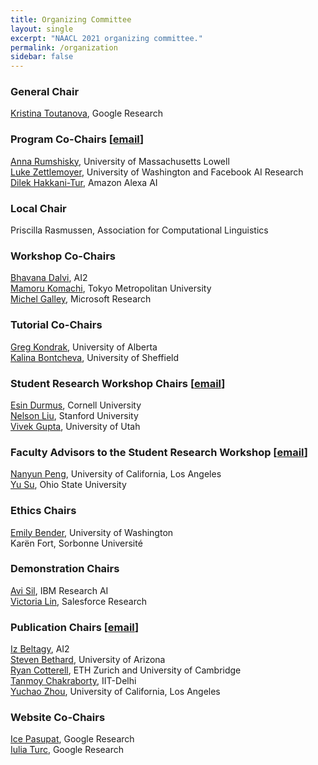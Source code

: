 ```yaml
---
title: Organizing Committee
layout: single
excerpt: "NAACL 2021 organizing committee."
permalink: /organization
sidebar: false
---
```


<h3>General Chair</h3>
<a href="http://kristinatoutanova.com">Kristina Toutanova</a>, Google Research <br/>

<h3>Program Co-Chairs [<a href="mailto:naacl-2021-program-chairs@googlegroups.com">email</a>]</h3>
<a href="http://www.cs.uml.edu/~arum">Anna Rumshisky</a>,  University of Massachusetts Lowell <br/>
<a href="https://www.cs.washington.edu/people/faculty/lsz">Luke Zettlemoyer</a>, University of Washington and Facebook AI Research <br/>
<a href="https://scholar.google.com/citations?user=GMcL_9kAAAAJ&hl=en">Dilek Hakkani-Tur</a>, Amazon Alexa AI <br/>

<h3>Local Chair</h3>
Priscilla Rasmussen,  Association for Computational Linguistics <br/>

<h3>Workshop Co-Chairs</h3>
<a href="https://allenai.org/team/bhavanad">Bhavana Dalvi</a>, AI2 <br/>
<a href="http://cl.sd.tmu.ac.jp/~komachi/index.en.html">Mamoru Komachi</a>, Tokyo Metropolitan University <br/>
<a href="https://www.microsoft.com/en-us/research/people/mgalley">Michel Galley</a>, Microsoft Research <br/>

<h3>Tutorial Co-Chairs</h3>
<a href="https://webdocs.cs.ualberta.ca/~kondrak">Greg Kondrak</a>, University of Alberta <br/>
<a href="https://www.sheffield.ac.uk/dcs/people/academic/kalina-bontcheva">Kalina Bontcheva</a>, University of Sheffield <br/>

<h3>Student Research Workshop Chairs [<a href="mailto:naacl2021-srw@googlegroups.com">email</a>]</h3>
<a href="https://www.cs.cornell.edu/~esindurmus/">Esin Durmus</a>, Cornell University <br/>
<a href="https://cs.stanford.edu/~nfliu/">Nelson Liu</a>, Stanford University <br/>
<a href="https://vgupta123.github.io/">Vivek Gupta</a>, University of Utah <br/>

<h3>Faculty Advisors to the Student Research Workshop [<a href="mailto:naacl2021-srw@googlegroups.com">email</a>]</h3>
<a href="https://vnpeng.net/">Nanyun Peng</a>, University of California, Los Angeles <br/>
<a href="https://ysu1989.github.io/">Yu Su</a>, Ohio State University <br/>

<h3>Ethics Chairs</h3>
<a href="https://faculty.washington.edu/ebender/">Emily Bender</a>, University of Washington <br/>
Karën Fort, Sorbonne Université <br/>

<h3>Demonstration Chairs</h3>
<a href="https://researcher.watson.ibm.com/researcher/view.php?person=us-avi">Avi Sil</a>, IBM Research AI <br/>
<a href="http://victorialin.net/">Victoria Lin</a>, Salesforce Research <br/>

<h3>Publication Chairs [<a href="mailto:naacl2021-publication-chairs@googlegroups.com">email</a>]</h3>
<a href="https://beltagy.net/">Iz Beltagy</a>, AI2 <br/>
<a href="https://bethard.faculty.arizona.edu/">Steven Bethard</a>, University of Arizona <br/>
<a href="https://rycolab.github.io/authors/ryan/">Ryan Cotterell</a>, ETH Zurich and University of Cambridge <br/>
<a href="http://faculty.iiitd.ac.in/~tanmoy/">Tanmoy Chakraborty</a>, IIT-Delhi <br/>
<a href="https://yz-joey.github.io/">Yuchao Zhou</a>, University of California, Los Angeles <br/>

<h3>Website Co-Chairs</h3>
<a href="https://ppasupat.github.io">Ice Pasupat</a>, Google Research <br/>
<a href="http://www.iuliaturc.com">Iulia Turc</a>, Google Research <br/>
